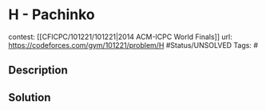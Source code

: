 # H - Pachinko

contest: [[CFICPC/101221/101221|2014 ACM-ICPC World Finals]]
url: https://codeforces.com/gym/101221/problem/H
#Status/UNSOLVED
Tags: #

## Description

## Solution

